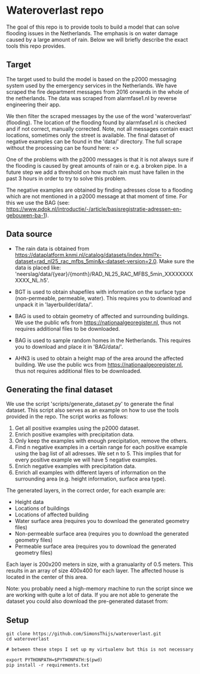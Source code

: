 # Wateroverlast repo

The goal of this repo is to provide tools to build a model that can solve flooding issues in the Netherlands. The emphasis is on water damage caused by a large amount of rain. Below we will briefly describe the exact tools this repo provides.

## Target
The target used to build the model is based on the p2000 messaging system used by the emergency services in the Netherlands. We have scraped the fire department messages from 2016 onwards in the whole of the netherlands. The data was scraped from alarmfase1.nl by reverse engineering their app. 

We then filter the scraped messages by the use of the word 'wateroverlast' (flooding). The location of the flooding found by alarmfase1.nl is checked and if not correct, manually corrected. Note, not all messages contain exact locations, sometimes only the street is available. The final dataset of negative examples can be found in the 'data/' directory. The full scrape without the processing can be found here: <>

One of the problems with the p2000 messages is that it is not always sure if the flooding is caused by great amounts of rain or e.g. a broken pipe. In a future step we add a threshold on how much rain must have fallen in the past 3 hours in order to try to solve this problem.

The negative examples are obtained by finding adresses close to a flooding which are not mentioned in a p2000 message at that moment of time. For this we use the BAG (see: <https://www.pdok.nl/introductie/-/article/basisregistratie-adressen-en-gebouwen-ba-1>).

## Data source
- The rain data is obtained from <https://dataplatform.knmi.nl/catalog/datasets/index.html?x-dataset=rad_nl25_rac_mfbs_5min&x-dataset-version=2.0>. Make sure the data is placed like: 'neerslag/data/{year}/{month}/RAD_NL25_RAC_MFBS_5min_XXXXXXXXXXXX_NL.h5'.

- BGT is used to obtain shapefiles with information on the surface type (non-permeable, permeable, water). This requires you to download  and unpack it in 'layerbuilder/data/'.

- BAG is used to obtain geometry of affected and surrounding buildings. We use the public wfs from <https://nationaalgeoregister.nl>, thus not requires additional files to be downloaded.

- BAG is used to sample random homes in the Netherlands. This requires you to download  and place it in 'BAG/data/'.

- AHN3 is used to obtain a height map of the area around the affected building. We use the public wcs from <https://nationaalgeoregister.nl>, thus not requires additional files to be downloaded.

## Generating the final dataset
We use the script 'scripts/generate_dataset.py' to generate the final dataset. This script also serves as an example on how to use the tools provided in the repo. The script works as follows:

1. Get all positive examples using the p2000 dataset.
2. Enrich positive examples with precipitation data.
3. Only keep the examples with enough precipitation, remove the others. 
4. Find n negative examples in a certain range for each positive example using the bag list of all adresses. We set n to 5. This implies that for every positive example we will have 5 negative examples.
5. Enrich negative examples with precipitation data.
6. Enrich all examples with different layers of information on the surrounding area (e.g. height information, surface area type).

The generated layers, in the correct order, for each example are:
- Height data
- Locations of buildings
- Locations of affected building
- Water surface area (requires you to download the generated geometry files)
- Non-permeable surface area (requires you to download the generated geometry files)
- Permeable surface area (requires you to download the generated geometry files)

Each layer is 200x200 meters in size, with a granualarity of 0.5 meters. This results in an array of size 400x400 for each layer. The affected house is located in the center of this area. 

Note: you probably need a high-memory machine to run the script since we are working with quite a lot of data. If you are not able to generate the dataset you could also download the pre-generated dataset from:


## Setup
```
git clone https://github.com/SimonsThijs/wateroverlast.git
cd wateroverlast

# between these steps I set up my virtualenv but this is not necessary

export PYTHONPATH=$PYTHONPATH:$(pwd)
pip install -r requirements.txt
```
